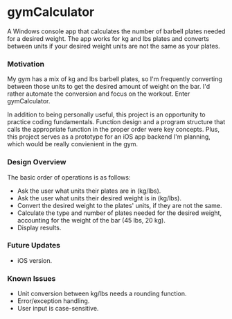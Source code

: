 # gymCalculator

A Windows console app that calculates the number of barbell plates needed for a desired weight. The app works for kg and lbs plates and converts between units if your desired weight units are not the same as your plates.

### Motivation
My gym has a mix of kg and lbs barbell plates, so I'm frequently converting between those units to get the desired amount of weight on the bar.
I'd rather automate the conversion and focus on the workout. Enter gymCalculator.

In addition to being personally useful, this project is an opportunity to practice coding fundamentals. Function design and a program structure that calls the appropriate function in the proper order were key concepts. Plus, this project serves as a prototype for an iOS app backend I'm planning, which would be really convienient in the gym.

### Design Overview
The basic order of operations is as follows:
- Ask the user what units their plates are in (kg/lbs).
- Ask the user what units their desired weight is in (kg/lbs).
- Convert the desired weight to the plates' units, if they are not the same.
- Calculate the type and number of plates needed for the desired weight, accounting for the weight of the bar (45 lbs, 20 kg).
- Display results.

### Future Updates
- iOS version.

### Known Issues
- Unit conversion between kg/lbs needs a rounding function.
- Error/exception handling.
- User input is case-sensitive.